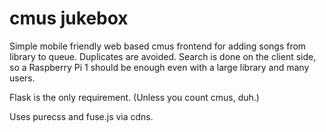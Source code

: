 # cmus jukebox
Simple mobile friendly web based cmus frontend for adding songs from library to queue. Duplicates are avoided. Search is done on the client side, so a Raspberry Pi 1 should be enough even with a large library and many users.

Flask is the only requirement. (Unless you count cmus, duh.)

Uses purecss and fuse.js via cdns.
